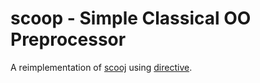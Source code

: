 scoop - Simple Classical OO Preprocessor
=================================

A reimplementation of
[scooj](https://github.com/pmuellr/scooj)
using
[directive](https://github.com/pmuellr/directive).
